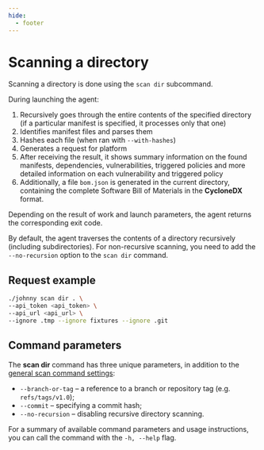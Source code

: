 ```yaml
---
hide:
  - footer
---
```


# Scanning a directory

Scanning a directory is done using the `scan dir` subcommand.

During launching the agent:

1. Recursively goes through the entire contents of the specified directory (if a particular manifest is specified, it processes only that one)
 1. Identifies manifest files and parses them
 2. Hashes each file (when ran with `--with-hashes`)
2. Generates a request for platform
3. After receiving the result, it shows summary information on the found manifests, dependencies, vulnerabilities, triggered policies and more detailed information on each vulnerability and triggered policy
4. Additionally, a file `bom.json` is generated in the current directory, containing the complete Software Bill of Materials in the **CycloneDX** format.

Depending on the result of work and launch parameters, the agent returns the corresponding exit code.

By default, the agent traverses the contents of a directory recursively (including subdirectories). For non-recursive scanning, you need to add the `--no-recursion` option to the `scan dir` command.

## Request example

```bash
./johnny scan dir . \
--api_token <api_token> \
--api_url <api_url> \
--ignore .tmp --ignore fixtures --ignore .git
```

## Command parameters

The **scan dir** command has three unique parameters, in addition to the [general scan command settings](/agent/scan.en/#launch-options):

- `--branch-or-tag` – a reference to a branch or repository tag (e.g. `refs/tags/v1.0`);
- `--commit` – specifying a commit hash;
- `--no-recursion` – disabling recursive directory scanning.

For a summary of available command parameters and usage instructions, you can call the command with the `-h, --help` flag.